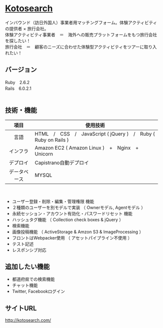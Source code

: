 # [Kotosearch](http://kotosearch.com/)

インバウンド（訪日外国人）事業者用マッチングフォーム。体験アクティビティの提供者 × 旅行会社。<br>
体験アクティビティ事業者　＝　海外への販売プラットフォームをもつ旅行会社を探したい！<br>
旅行会社　＝　顧客のニーズに合わせた体験型アクティビティをツアーに取り入れたい！

## バージョン
Ruby　2.6.2<br>
Rails　6.0.2.1<br>
<br>

## 技術・機能
|項目|使用技術|
|:----:|----|
|言語|HTML　/　CSS　/　JavaScript ( jQuery )　/　Ruby ( Ruby on Rails ) |
|インフラ|Amazon EC2 ( Amazon Linux )　+　Nginx　+　Unicorn|
|デプロイ|Capistrano自動デプロイ|
|データベース|MYSQL|
<br>

+ ユーザー登録・削除・編集・管理権限 機能
+ ２種類のユーザーを別モデルで実装 （ Ownerモデル, Agentモデル ）
+ 永続セッション・アカウント有効化・パスワードリセット 機能
+ ハッシュタグ機能 （ Collection check boxes & jQuery ）
+ 検索機能
+ 画像投稿機能 （ ActiveStorage & Amzon S3 & ImageProcessing ）
+ フロントはWebpacker使用 （ アセットパイプライン不使用 ）
+ テスト記述
+ レスポンシブ対応

## 追加したい機能

+ 都道府県での検索機能
+ チャット機能
+ Twitter, Facebookログイン

## サイトURL

http://kotosearch.com/
